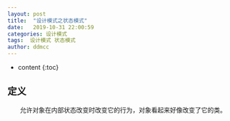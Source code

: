 ```yaml
---
layout: post
title:  "设计模式之状态模式"
date:   2019-10-31 22:00:59
categories: 设计模式
tags:  设计模式 状态模式
author: ddmcc
---
```


* content
{:toc}


## 定义

 　　允许对象在内部状态改变时改变它的行为，对象看起来好像改变了它的类。